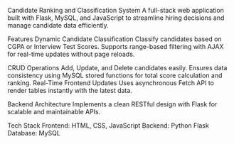 Candidate Ranking and Classification System
A full-stack web application built with Flask, MySQL, and JavaScript to streamline hiring decisions and manage candidate data efficiently.

Features
Dynamic Candidate Classification
Classify candidates based on CGPA or Interview Test Scores.
Supports range-based filtering with AJAX for real-time updates without page reloads.

CRUD Operations
Add, Update, and Delete candidates easily.
Ensures data consistency using MySQL stored functions for total score calculation and ranking.
Real-Time Frontend Updates
Uses asynchronous Fetch API to render tables instantly with the latest data.

Backend Architecture
Implements a clean RESTful design with Flask for scalable and maintainable APIs.

Tech Stack
Frontend: HTML, CSS, JavaScript
Backend: Python Flask
Database: MySQL
